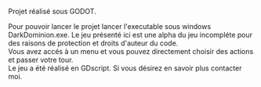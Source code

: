 Projet réalisé sous GODOT.  
  
Pour pouvoir lancer le projet lancer l'executable sous windows DarkDominion.exe. 
Le jeu présenté ici est une alpha du jeu incompléte pour des raisons de protection et droits d'auteur du code.  
Vous avez accés à un menu et vous pouvez directement choisir des actions et passer votre tour.  
Le jeu a été réalisé en GDscript. Si vous désirez en savoir plus contacter moi.  
  
